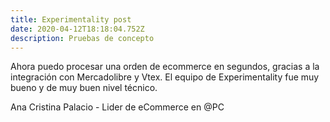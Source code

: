 ```yaml
---
title: Experimentality post
date: 2020-04-12T18:18:04.752Z
description: Pruebas de concepto
---
```

Ahora puedo procesar una orden de ecommerce en segundos, gracias a la integración con Mercadolibre y Vtex. El equipo de Experimentality fue muy bueno y de muy buen nivel técnico.

Ana Cristina Palacio - Lider de eCommerce en @PC